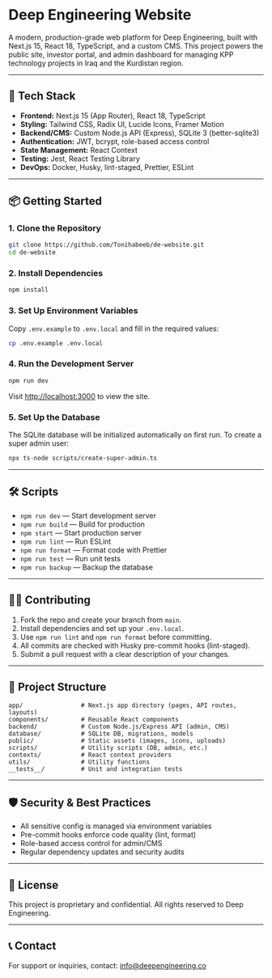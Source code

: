 # Deep Engineering Website

A modern, production-grade web platform for Deep Engineering, built with Next.js 15, React 18, TypeScript, and a custom CMS. This project powers the public site, investor portal, and admin dashboard for managing KPP technology projects in Iraq and the Kurdistan region.

---

## 🚀 Tech Stack

- **Frontend:** Next.js 15 (App Router), React 18, TypeScript
- **Styling:** Tailwind CSS, Radix UI, Lucide Icons, Framer Motion
- **Backend/CMS:** Custom Node.js API (Express), SQLite 3 (better-sqlite3)
- **Authentication:** JWT, bcrypt, role-based access control
- **State Management:** React Context
- **Testing:** Jest, React Testing Library
- **DevOps:** Docker, Husky, lint-staged, Prettier, ESLint

---

## 📦 Getting Started

### 1. Clone the Repository

```bash
git clone https://github.com/Tonihabeeb/de-website.git
cd de-website
```

### 2. Install Dependencies

```bash
npm install
```

### 3. Set Up Environment Variables

Copy `.env.example` to `.env.local` and fill in the required values:

```bash
cp .env.example .env.local
```

### 4. Run the Development Server

```bash
npm run dev
```

Visit [http://localhost:3000](http://localhost:3000) to view the site.

### 5. Set Up the Database

The SQLite database will be initialized automatically on first run. To create a super admin user:

```bash
npx ts-node scripts/create-super-admin.ts
```

---

## 🛠️ Scripts

- `npm run dev` — Start development server
- `npm run build` — Build for production
- `npm start` — Start production server
- `npm run lint` — Run ESLint
- `npm run format` — Format code with Prettier
- `npm run test` — Run unit tests
- `npm run backup` — Backup the database

---

## 🧑‍💻 Contributing

1. Fork the repo and create your branch from `main`.
2. Install dependencies and set up your `.env.local`.
3. Use `npm run lint` and `npm run format` before committing.
4. All commits are checked with Husky pre-commit hooks (lint-staged).
5. Submit a pull request with a clear description of your changes.

---

## 📁 Project Structure

```
app/                # Next.js app directory (pages, API routes, layouts)
components/         # Reusable React components
backend/            # Custom Node.js/Express API (admin, CMS)
database/           # SQLite DB, migrations, models
public/             # Static assets (images, icons, uploads)
scripts/            # Utility scripts (DB, admin, etc.)
contexts/           # React context providers
utils/              # Utility functions
__tests__/          # Unit and integration tests
```

---

## 🛡️ Security & Best Practices

- All sensitive config is managed via environment variables
- Pre-commit hooks enforce code quality (lint, format)
- Role-based access control for admin/CMS
- Regular dependency updates and security audits

---

## 📄 License

This project is proprietary and confidential. All rights reserved to Deep Engineering.

---

## 📞 Contact

For support or inquiries, contact: [info@deepengineering.co](mailto:info@deepengineering.co)
